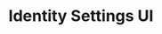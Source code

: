 ---
title: Identity Settings UI
description: Learn how to use the identity settings user interface.
hide: true
hidefromtoc: true
badge: Beta
---